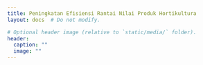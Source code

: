```yaml
---
title: Peningkatan Efisiensi Rantai Nilai Produk Hortikultura
layout: docs  # Do not modify.

# Optional header image (relative to `static/media/` folder).
header:
  caption: ""
  image: ""
---
```


